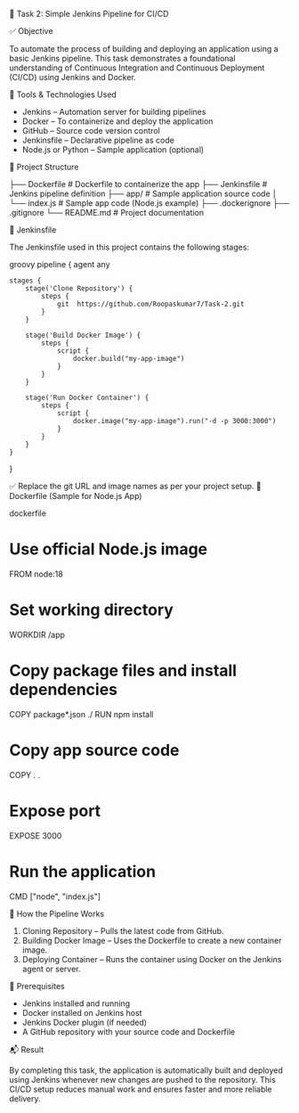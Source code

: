 
🚀 Task 2: Simple Jenkins Pipeline for CI/CD

 ✅ Objective

To automate the process of building and deploying an application using a basic Jenkins pipeline. This task demonstrates a foundational understanding of Continuous Integration and Continuous Deployment (CI/CD) using Jenkins and Docker.

 🧰 Tools & Technologies Used

* Jenkins – Automation server for building pipelines
* Docker – To containerize and deploy the application
* GitHub – Source code version control
* Jenkinsfile – Declarative pipeline as code
* Node.js or Python – Sample application (optional)

 📁 Project Structure

├── Dockerfile               # Dockerfile to containerize the app
├── Jenkinsfile              # Jenkins pipeline definition
├── app/                     # Sample application source code
│   └── index.js             # Sample app code (Node.js example)
├── .dockerignore
├── .gitignore
└── README.md                # Project documentation


📄 Jenkinsfile

The Jenkinsfile used in this project contains the following stages:

groovy
pipeline {
    agent any

    stages {
        stage('Clone Repository') {
            steps {
                git  https://github.com/Roopaskumar7/Task-2.git
            }
        }

        stage('Build Docker Image') {
            steps {
                script {
                    docker.build("my-app-image")
                }
            }
        }

        stage('Run Docker Container') {
            steps {
                script {
                    docker.image("my-app-image").run("-d -p 3000:3000")
                }
            }
        }
    }
}


✅ Replace the git URL and image names as per your project setup.
 🐳 Dockerfile (Sample for Node.js App)

dockerfile
# Use official Node.js image
FROM node:18

# Set working directory
WORKDIR /app

# Copy package files and install dependencies
COPY package*.json ./
RUN npm install

# Copy app source code
COPY . .

# Expose port
EXPOSE 3000

# Run the application
CMD ["node", "index.js"]



🚦 How the Pipeline Works

1. Cloning Repository – Pulls the latest code from GitHub.
2. Building Docker Image – Uses the Dockerfile to create a new container image.
3. Deploying Container – Runs the container using Docker on the Jenkins agent or server.


📌 Prerequisites

* Jenkins installed and running
* Docker installed on Jenkins host
* Jenkins Docker plugin (if needed)
* A GitHub repository with your source code and Dockerfile


 📬 Result

By completing this task, the application is automatically built and deployed using Jenkins whenever new changes are pushed to the repository. This CI/CD setup reduces manual work and ensures faster and more reliable delivery.

